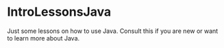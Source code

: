 IntroLessonsJava
================

Just some lessons on how to use Java. Consult this if you are new or want to learn more about Java.
